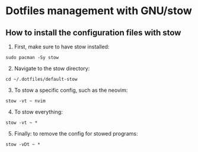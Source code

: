 # Dotfiles management with GNU/stow

## How to install the configuration files with stow

1. First, make sure to have stow installed:

`sudo pacman -Sy stow`

2. Navigate to the stow directory:

`cd ~/.dotfiles/default-stow`

3. To stow a specific config, such as the neovim:

`stow -vt ~ nvim`

4. To stow everything:

`stow -vt ~ *`

5. Finally: to remove the config for stowed programs:

`stow -vDt ~ *`



